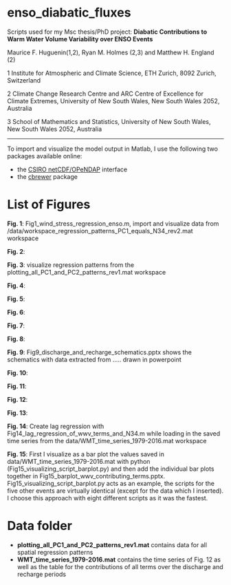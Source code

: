 # enso_diabatic_fluxes
Scripts used for my Msc thesis/PhD project: __Diabatic Contributions to Warm Water Volume Variability over ENSO Events__

Maurice F. Huguenin(1,2), Ryan M. Holmes (2,3) and Matthew H. England (2)

1 Institute for Atmospheric and Climate Science, ETH Zurich, 8092 Zurich, Switzerland
 
2 Climate Change Research Centre and ARC Centre of Excellence for Climate Extremes, University of New South Wales, New South Wales 2052, Australia 

3 School of Mathematics and Statistics, University of New South Wales, New South Wales 2052, Australia 

----
To import and visualize the model output in Matlab, I use the following two packages available online:
- the [CSIRO netCDF/OPeNDAP](http://www.marine.csiro.au/sw/matlab-netcdf.html) interface
- the [cbrewer](https://www.mathworks.com/matlabcentral/fileexchange/34087-cbrewer-colorbrewer-schemes-for-matlab) package 



# List of Figures

__Fig. 1__: Fig1_wind_stress_regression_enso.m, import and visualize data from /data/workspace_regression_patterns_PC1_equals_N34_rev2.mat workspace

__Fig. 2__: 

__Fig. 3__: visualize regression patterns from the plotting_all_PC1_and_PC2_patterns_rev1.mat workspace

__Fig. 4__: 

__Fig. 5__: 




__Fig. 6__: 

__Fig. 7__: 

__Fig. 8__: 

__Fig. 9__: Fig9_discharge_and_recharge_schematics.pptx shows the schematics with data extracted from ..... drawn in powerpoint

__Fig. 10__: 




__Fig. 11__: 

__Fig. 12__: 

__Fig. 13__: 

__Fig. 14__: Create lag regression with Fig14_lag_regression_of_wwv_terms_and_N34.m while loading in the saved time series from the data/WMT_time_series_1979-2016.mat workspace

__Fig. 15__: First I visualize as a bar plot the values saved in data/WMT_time_series_1979-2016.mat with python (Fig15_visualizing_script_barplot.py) and then add the individual bar plots together in Fig15_barplot_wwv_contributing_terms.pptx. Fig15_visualizing_script_barplot.py acts as an example, the scripts for the five other events are virtually identical (except for the data which I inserted). I choose this approach with eight different scripts as it was the fastest.


# Data folder

- __plotting_all_PC1_and_PC2_patterns_rev1.mat__ contains data for all spatial regression patterns
- __WMT_time_series_1979-2016.mat__ contains the time series of Fig. 12 as well as the table for the contributions of all terms over the discharge and recharge periods
